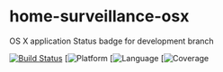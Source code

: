 # home-surveillance-osx
OS X application
Status badge for development branch

[![Build Status](https://travis-ci.org/iSapozhnik/home-surveillance-osx.svg?branch=development)](https://travis-ci.org/iSapozhnik/home-surveillance-osx)
[![Platform](https://img.shields.io/badge/platform-OSX-blue.svg)
[![Language](https://img.shields.io/badge/language-swift-orange.svg)
[![Coverage](https://img.shields.io/badge/coverage-57%-yellow.svg)
